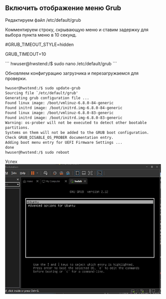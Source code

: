 ## Включить отображение меню Grub
<p>Редактируем файл /etc/default/grub</p>
<p>Комментируем строку, скрывающую меню и ставим задержку для выбора пункта меню в 10 секунд.</p>
<p></p>#GRUB_TIMEOUT_STYLE=hidden</p>
<p>GRUB_TIMEOUT=10
</p>
```
hwuser@hwstend:/$ sudo nano /etc/default/grub
```
<p>Обновляем конфигурацию загрузчика и перезагружаемся для проверки.</p>

```
hwuser@hwstend:/$ sudo update-grub
Sourcing file `/etc/default/grub'
Generating grub configuration file ...
Found linux image: /boot/vmlinuz-6.8.0-84-generic
Found initrd image: /boot/initrd.img-6.8.0-84-generic
Found linux image: /boot/vmlinuz-6.8.0-83-generic
Found initrd image: /boot/initrd.img-6.8.0-83-generic
Warning: os-prober will not be executed to detect other bootable partitions.
Systems on them will not be added to the GRUB boot configuration.
Check GRUB_DISABLE_OS_PROBER documentation entry.
Adding boot menu entry for UEFI Firmware Settings ...
done
hwuser@hwstend:/$ sudo reboot

```
Успех
<img src='https://github.com/Makiaveli/homework/blob/main/8/Screenshot_261.jpg'>
